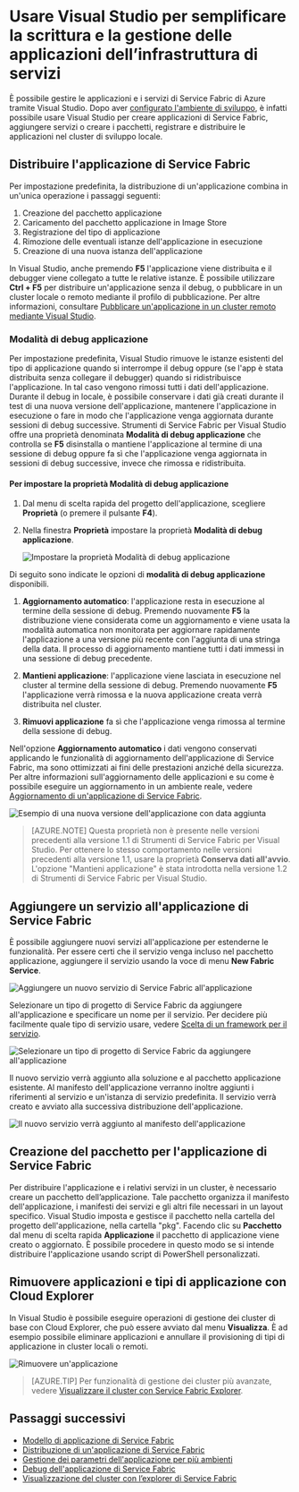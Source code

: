 <properties
   pageTitle="Gestire le applicazioni in Visual Studio | Microsoft Azure"
   description="Usare Visual Studio per creare, sviluppare, creare pacchetti, distribuire ed effettuare il debug di applicazioni dell’infrastruttura di servizi e di servizi."
   services="service-fabric"
   documentationCenter=".net"
   authors="seanmck"
   manager="timlt"
   editor=""/> 

<tags
   ms.service="service-fabric"
   ms.devlang="dotnet"
   ms.topic="article"
   ms.tgt_pltfrm="na"
   ms.workload="na"
   ms.date="09/09/2016"
   ms.author="seanmck;mikhegn"/> 

# Usare Visual Studio per semplificare la scrittura e la gestione delle applicazioni dell’infrastruttura di servizi

È possibile gestire le applicazioni e i servizi di Service Fabric di Azure tramite Visual Studio. Dopo aver [configurato l'ambiente di sviluppo](service-fabric-get-started.md), è infatti possibile usare Visual Studio per creare applicazioni di Service Fabric, aggiungere servizi o creare i pacchetti, registrare e distribuire le applicazioni nel cluster di sviluppo locale.

## Distribuire l'applicazione di Service Fabric

Per impostazione predefinita, la distribuzione di un'applicazione combina in un'unica operazione i passaggi seguenti:

1. Creazione del pacchetto applicazione
2. Caricamento del pacchetto applicazione in Image Store
3. Registrazione del tipo di applicazione
4. Rimozione delle eventuali istanze dell'applicazione in esecuzione
5. Creazione di una nuova istanza dell'applicazione

In Visual Studio, anche premendo **F5** l'applicazione viene distribuita e il debugger viene collegato a tutte le relative istanze. È possibile utilizzare **Ctrl + F5** per distribuire un'applicazione senza il debug, o pubblicare in un cluster locale o remoto mediante il profilo di pubblicazione. Per altre informazioni, consultare [Pubblicare un'applicazione in un cluster remoto mediante Visual Studio](service-fabric-publish-app-remote-cluster.md).

### Modalità di debug applicazione

Per impostazione predefinita, Visual Studio rimuove le istanze esistenti del tipo di applicazione quando si interrompe il debug oppure (se l'app è stata distribuita senza collegare il debugger) quando si ridistribuisce l'applicazione. In tal caso vengono rimossi tutti i dati dell'applicazione. Durante il debug in locale, è possibile conservare i dati già creati durante il test di una nuova versione dell'applicazione, mantenere l'applicazione in esecuzione o fare in modo che l'applicazione venga aggiornata durante sessioni di debug successive. Strumenti di Service Fabric per Visual Studio offre una proprietà denominata **Modalità di debug applicazione** che controlla se **F5** disinstalla o mantiene l'applicazione al termine di una sessione di debug oppure fa sì che l'applicazione venga aggiornata in sessioni di debug successive, invece che rimossa e ridistribuita.

#### Per impostare la proprietà Modalità di debug applicazione

1. Dal menu di scelta rapida del progetto dell'applicazione, scegliere **Proprietà** (o premere il pulsante **F4**).
2. Nella finestra **Proprietà** impostare la proprietà **Modalità di debug applicazione**.

    ![Impostare la proprietà Modalità di debug applicazione][debugmodeproperty] 

Di seguito sono indicate le opzioni di **modalità di debug applicazione** disponibili.

1. **Aggiornamento automatico**: l'applicazione resta in esecuzione al termine della sessione di debug. Premendo nuovamente **F5** la distribuzione viene considerata come un aggiornamento e viene usata la modalità automatica non monitorata per aggiornare rapidamente l'applicazione a una versione più recente con l'aggiunta di una stringa della data. Il processo di aggiornamento mantiene tutti i dati immessi in una sessione di debug precedente.

2. **Mantieni applicazione**: l'applicazione viene lasciata in esecuzione nel cluster al termine della sessione di debug. Premendo nuovamente **F5** l'applicazione verrà rimossa e la nuova applicazione creata verrà distribuita nel cluster.

3. **Rimuovi applicazione** fa sì che l'applicazione venga rimossa al termine della sessione di debug.

Nell'opzione **Aggiornamento automatico** i dati vengono conservati applicando le funzionalità di aggiornamento dell'applicazione di Service Fabric, ma sono ottimizzati ai fini delle prestazioni anziché della sicurezza. Per altre informazioni sull'aggiornamento delle applicazioni e su come è possibile eseguire un aggiornamento in un ambiente reale, vedere [Aggiornamento di un'applicazione di Service Fabric](service-fabric-application-upgrade.md).

![Esempio di una nuova versione dell'applicazione con data aggiunta][preservedata] 

>[AZURE.NOTE] Questa proprietà non è presente nelle versioni precedenti alla versione 1.1 di Strumenti di Service Fabric per Visual Studio. Per ottenere lo stesso comportamento nelle versioni precedenti alla versione 1.1, usare la proprietà **Conserva dati all'avvio**. L'opzione "Mantieni applicazione" è stata introdotta nella versione 1.2 di Strumenti di Service Fabric per Visual Studio.

## Aggiungere un servizio all'applicazione di Service Fabric

È possibile aggiungere nuovi servizi all'applicazione per estenderne le funzionalità. Per essere certi che il servizio venga incluso nel pacchetto applicazione, aggiungere il servizio usando la voce di menu **New Fabric Service**.

![Aggiungere un nuovo servizio di Service Fabric all'applicazione][newservice] 

Selezionare un tipo di progetto di Service Fabric da aggiungere all'applicazione e specificare un nome per il servizio. Per decidere più facilmente quale tipo di servizio usare, vedere [Scelta di un framework per il servizio](service-fabric-choose-framework.md).

![Selezionare un tipo di progetto di Service Fabric da aggiungere all'applicazione][addserviceproject] 

Il nuovo servizio verrà aggiunto alla soluzione e al pacchetto applicazione esistente. Al manifesto dell'applicazione verranno inoltre aggiunti i riferimenti al servizio e un'istanza di servizio predefinita. Il servizio verrà creato e avviato alla successiva distribuzione dell'applicazione.

![Il nuovo servizio verrà aggiunto al manifesto dell'applicazione][newserviceapplicationmanifest] 

## Creazione del pacchetto per l'applicazione di Service Fabric

Per distribuire l'applicazione e i relativi servizi in un cluster, è necessario creare un pacchetto dell’applicazione. Tale pacchetto organizza il manifesto dell'applicazione, i manifesti dei servizi e gli altri file necessari in un layout specifico. Visual Studio imposta e gestisce il pacchetto nella cartella del progetto dell'applicazione, nella cartella "pkg". Facendo clic su **Pacchetto** dal menu di scelta rapida **Applicazione** il pacchetto di applicazione viene creato o aggiornato. È possibile procedere in questo modo se si intende distribuire l'applicazione usando script di PowerShell personalizzati.

## Rimuovere applicazioni e tipi di applicazione con Cloud Explorer

In Visual Studio è possibile eseguire operazioni di gestione dei cluster di base con Cloud Explorer, che può essere avviato dal menu **Visualizza**. È ad esempio possibile eliminare applicazioni e annullare il provisioning di tipi di applicazione in cluster locali o remoti.

![Rimuovere un'applicazione](./media/service-fabric-manage-application-in-visual-studio/removeapplication.png) 

>[AZURE.TIP] Per funzionalità di gestione dei cluster più avanzate, vedere [Visualizzare il cluster con Service Fabric Explorer](service-fabric-visualizing-your-cluster.md).


<!--Every topic should have next steps and links to the next logical set of content to keep the customer engaged--> 
## Passaggi successivi

- [Modello di applicazione di Service Fabric](service-fabric-application-model.md)
- [Distribuzione di un'applicazione di Service Fabric](service-fabric-deploy-remove-applications.md)
- [Gestione dei parametri dell'applicazione per più ambienti](service-fabric-manage-multiple-environment-app-configuration.md)
- [Debug dell'applicazione di Service Fabric](service-fabric-debugging-your-application.md)
- [Visualizzazione del cluster con l’explorer di Service Fabric](service-fabric-visualizing-your-cluster.md)

<!--Image references--> 
[addserviceproject]: ./media/service-fabric-manage-application-in-visual-studio/addserviceproject.png
[manageservicefabric]: ./media/service-fabric-manage-application-in-visual-studio/manageservicefabric.png
[newservice]: ./media/service-fabric-manage-application-in-visual-studio/newservice.png
[newserviceapplicationmanifest]: ./media/service-fabric-manage-application-in-visual-studio/newserviceapplicationmanifest.png
[preservedata]: ./media/service-fabric-manage-application-in-visual-studio/preservedata.png
[debugmodeproperty]: ./media/service-fabric-manage-application-in-visual-studio/debugmodeproperty.png

<!---HONumber=AcomDC_0921_2016-->